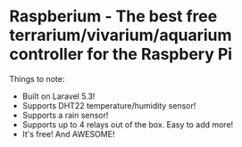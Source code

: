 # Raspberium - The best free terrarium/vivarium/aquarium controller for the Raspbery Pi

Things to note:
 * Built on Laravel 5.3!
 * Supports DHT22 temperature/humidity sensor!
 * Supports a rain sensor!
 * Supports up to 4 relays out of the box. Easy to add more!
 * It's free! And AWESOME!